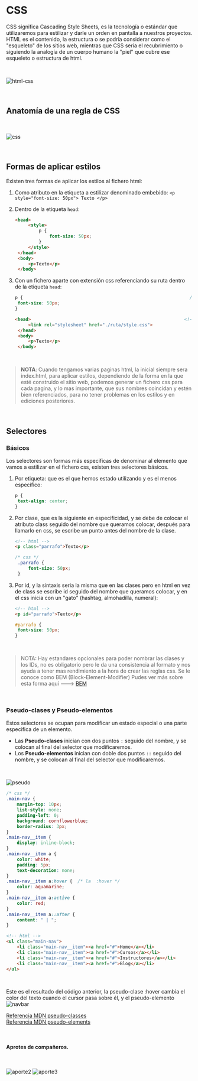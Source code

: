 # CSS

CSS significa Cascading Style Sheets, es la tecnología o estándar que utilizaremos para estilizar y darle un orden en pantalla a nuestros proyectos. HTML es el contenido, la estructura o se podría considerar como el "esqueleto" de los sitios web, mientras que CSS sería el recubrimiento o siguiendo la analogía de un cuerpo humano la "piel" que cubre ese esqueleto o estructura de html.

<br>

![html-css](./assets/images/html-css.png)

<br>

## Anatomía de una regla de CSS

<br>

![css](./assets/images/css-anatomy.png)

<br>

## Formas de aplicar estilos

Existen tres formas de aplicar los estilos al fichero html:

1. Como atributo en la etiqueta a estilizar denominado embebido: `<p style="font-size: 50px"> Texto </p>`
2. Dentro de la etiqueta `head`:
   
   ```html
   <head>
        <style>
            p {
                font-size: 50px;
            }
        </style>
    </head>
    <body>
        <p>Texto</p>
    </body>
   ```
3. Con un fichero aparte con extensión css referenciando su ruta dentro de la etiqueta `head`:
   
   ```css
   p {                                                               /* FICHERO .css */
    font-size: 50px;
   }
   ```
   ```html
   <head>                                                          <!-- FICHERO .html -->
        <link rel="stylesheet" href="./ruta/style.css">
    </head>
    <body>
        <p>Texto</p>
    </body>
   ```

<br>

> **NOTA**: Cuando tengamos varias paginas html, la inicial siempre sera index.html, para aplicar estilos, dependiendo de la forma en la que esté construido el sitio web, podemos generar un fichero css para cada pagina, y lo mas importante, que sus nombres coincidan y estén bien referenciados, para no tener problemas en los estilos y en ediciones posteriores.

<br>

## Selectores

### Básicos
Los selectores son formas más especificas de denominar al elemento que vamos a estilizar en el fichero css, existen tres selectores básicos.

1. Por etiqueta: que es el que hemos estado utilizando y es el menos específico:
   
   ```css
   p {
    text-align: center;
   }
   ```
2. Por clase, que es la siguiente en especificidad, y se debe de colocar el atributo class seguido del nombre que queramos colocar, después para llamarlo en css, se escribe un punto antes del nombre de la clase.
   
   ```html
   <!-- html -->
   <p class="parrafo">Texto</p>
   ```
   ```css
   /* css */
    .parrafo {
        font-size: 50px;
    }
   ```

3. Por id, y la sintaxis seria la misma que en las clases pero en html en vez de class se escribe id seguido del nombre que queramos colocar, y en el css inicia con un "gato" (hashtag, almohadilla, numeral):
   
   ```html
   <!-- html -->
   <p id="parrafo">Texto</p>   

   ```
   ```css
   #parrafo {
    font-size: 50px;
   }
   ```

<br>


> NOTA: Hay estandares opcionales para poder nombrar las clases y los IDs, no es obligatorio pero le da una consistencia al formato y nos ayuda a tener mas rendimiento a la hora de crear las reglas css. Se le conoce como BEM (Block-Element-Modifier) Pudes ver más sobre esta forma aquí ---> [BEM](https://en.bem.info/methodology/faq/#why-bem)


<br>

### Pseudo-clases y Pseudo-elementos

Estos selectores se ocupan para modificar un estado especial o una parte especifica de un elemento.  

- Las **Pseudo-clases** inician con dos puntos `:` seguido del nombre, y se colocan al final del selector que modificaremos.
- Los **Pseudo-elementos** inician con doble dos puntos `::` seguido del nombre, y se colocan al final del selector que modificaremos.

<br>

![pseudo](./assets/images/pseudoce.png)

```css
/* css */
.main-nav {
    margin-top: 10px;
    list-style: none;
    padding-left: 0;
    background: cornflowerblue;
    border-radius: 3px;
}
.main-nav__item {
    display: inline-block;
}
.main-nav__item a {
    color: white;
    padding: 5px;
    text-decoration: none;
}
.main-nav__item a:hover {  /* la  :hover */
    color: aquamarine;
}
.main-nav__item a:active {
    color: red;
}
.main-nav__item a::after {
    content: " | ";
}
```

```html
<!-- html -->
<ul class="main-nav">
    <li class="main-nav__item"><a href="#">Home</a></li>
    <li class="main-nav__item"><a href="#">Cursos</a></li>
    <li class="main-nav__item"><a href="#">Instructores</a></li>
    <li class="main-nav__item"><a href="#">Blog</a></li>
</ul>
```

<br>

Este es el resultado del código anterior, la pseudo-clase :hover cambia el color del texto cuando el cursor pasa sobre él, y el pseudo-elemento  
![navbar](./assets/images/pseudo.gif)

[Referencia MDN pseudo-classes](https://developer.mozilla.org/es/docs/Web/CSS/Pseudo-classes)  
[Referencia MDN pseudo-elements](https://developer.mozilla.org/es/docs/Web/CSS/Pseudo-elements)

<br>

#### Aprotes de compañeros.

<br>

![aporte2](./assets/images/aporte2.png) ![aporte3](./assets/images/aporte3.png)